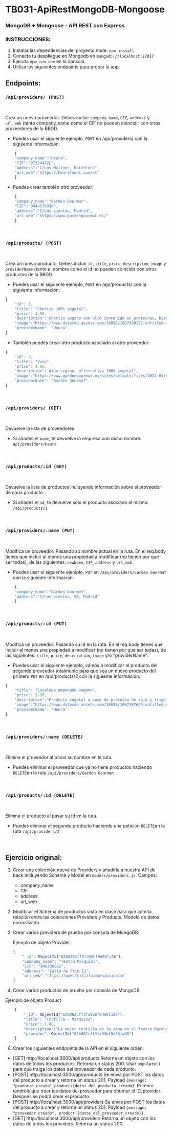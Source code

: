 # TB031-ApiRestMongoDB-Mongoose

### MongoDB + Mongoose - API REST con Express

### INSTRUCCIONES: 

1. Instalar las dependencias del proyecto node: `npm install`
2. Conecta tu despliegue en Mongodb en `mongodb://localhost:27017`
3. Ejecuta `npm run dev` en la consola.
3. Utiliza los siguientes endpoints para probar la app.

## Endpoints:


### `/api/providers/ (POST)`

<br>

Crea un nuevo proveedor. Debes incluir `company_name`, `CIF`, `address` y `url_web` (tanto company_name como el CIF no pueden coincidir con otros proveedores de la BBDD.

- Puedes usar el siguiente ejemplo, `POST` en /api/providers/ con la siguiente información:

```javascript
	{
	"company_name":"Heura",
	"CIF":"07354472L",
	"address":"C/Los Molinos, Barcelona",
	"url_web":"https://heurafoods.com/es"
	}	
```

- Puedes crear también otro proveedor:

```javascript
	{
	"company_name":"Garden Gourmat",
	"CIF":"094857693K",
	"address":"C/Los vientos, Madrid",
	"url_web":"https://www.gardengourmat.es/"
	}	
```
<br>

### `/api/products/ (POST)`

<br>

Crea un nuevo producto. Debes incluir `id`, `title`, `price`, `description`, `image` y `providerName` (tanto el nombre como el id no pueden coincidir con otros productos de la BBDD. 

- Puedes usar el siguiente ejemplo, `POST` en /api/products/ con la siguiente información:

```javascript
{ 
	"id": 1,
	"title": "Chorizo 100% vegetal",
	"price": 4.50,
	"description":"Chorizo vegano con alto contenido en proteinas, hierro y vitamina B12, sin gluten",
	"image":"https://www.datocms-assets.com/38036/1667399132-untitled-design-39.png?fit=crop&fm=webp&w=1045.png",
	"providerName": "Heura"
}
```
- También puedes crear otro producto asociado al otro proveedor:

```javascript
{ 
	"id": 2,
	"title": "Vuna",
	"price": 4.50,
	"description":"Atún vegano, alternativa 100% vegetal",
	"image":"https://www.gardengourmat.es/sites/default/files/2022-01/Vuna.png",
	"providerName": "Garden Gourmat"
}
```

<br>

### `/api/providers/ (GET)`

<br>

Devuelve la lista de proveedores.

- Si añades el `name`, te devuelve la empresa con dicho nombre: `api/providers/Heura`

<br>

### `/api/products/:id (GET)`

<br>

Devuelve la lista de productos incluyendo información sobre el proveedor de cada producto.

- Si añades el `id`, te devuelve sólo el producto asociado al mismo: `/api/products/1`

<br>


### `/api/providers/:name (PUT)`

<br>

Modifica un proveedor. Pasando su nombre actual en la ruta. En el req.body tienes que incluir al menos una propiedad a modificar (no tienen por que ser todas), de las siguientes: `newName`, `CIF`, `address` y `url_web`.

- Puedes usar el siguiente ejemplo, `PUT` en `/api/providers/Garden Gourmat` con la siguiente información:

```javascript
	{
	"company_name":"Garden Gourmet",
	"address":"C/Los vientos, 58, Madrid"
	}	
```

<br>


### `/api/products/:id (PUT)`

<br>

Modifica un  proveedor. Pasando su id en la ruta. En el req.body tienes que incluir al menos una propiedad a modificar (no tienen por que ser todas), de las siguientes: `title`, `price`, `description`, `image` y/o "providerName".

- Puedes usar el siguiente ejemplo, vamos a modificar el producto del segundo proveedor totalmente para que sea un nuevo producto del primero `PUT` en /api/products/2 con la siguiente información:

```javascript
{ 
	"title": "Escalope empanado vegano",
	"price": 3.50,
	"description":"Producto vegetal a base de proteína de soja y trigo con aceite de oliva virgen extra 1,9%.",
	"image":"https://www.datocms-assets.com/38036/1667387623-untitled-design-16.png?fit=crop&fm=webp&w=1045",
	"providerName": "Heura"
}
```

<br>

### `/api/providers/:name (DELETE)`

<br>

Elimina el proveedor al pasar su nombre en la ruta.

- Puedes eliminar el proveedor que ya no tiene productos haciendo `DELETE`en la ruta `/api/providers/Garden Gourmet`

<br>

### `/api/products/:id (DELETE)`

<br>

Elimina el producto al pasar su id en la ruta.

- Puedes eliminar el segundo producto haciendo una petición `DELETE`en la ruta `/api/providers/2`

<br>

## Ejercicio original:

1. Crear una colección nueva de Providers y añadirla a nuestra API de back incluyendo Schema y Model en `models/providers.js`. Campos:
	- company_name
	- CIF
	- address
	- url_web
	
2. Modificar el Schema de productos visto en clase para que admita relación entre las colecciones Providers y Products. Modelo de datos normalizado. 

3. Crear varios providers de prueba por consola de MongoDB.

	Ejemplo de objeto Provider:

	```javascript
	{
	    "_id": ObjectId("62b062cff3fa93bf9d66fa06"),
	    "company_name": "Teatro Marquina",
	    "CIF": "B40236882",
	    "address": "Calle de Prim 11",
	    "url_web":"https://www.tortillasmarquina.com"
	}
    ```
4. Crear varios productos de prueba por consola de MongoDB.


Ejemplo de objeto Product
```javascript
	{
	    "_id": ObjectId("62b062cff3fa93bf9d66fa28"),
	    "title": "Tortilla - Marquina",
	    "price": 1.80,
        "description":"La mejor tortilla de la zona en el Teatro Marquina",
	    "provider": ObjectId("62b062cff3fa93bf9d66fa06")
	}
```

6. Crear los siguientes endpoints de la API en el siguiente orden:
	
- [GET] http://localhost:3000/api/products Retorna un objeto con los datos de todos los productos. Retorna un status 200. Usar `populate()` para que traiga los datos del proveedor de cada producto.
- [POST] http://localhost:3000/api/products Se envía por POST los datos del producto a crear y retorna un status 201. Payload `{message: "producto creado",product:{datos_del_producto_creado}`. Primero tendréis que traer los datos del proveedor para obtener el ID_provider. Después se podrá crear el producto.
- [POST] http://localhost:3000/api/providers Se envía por POST los datos del producto a crear y retorna un status 201. Payload `{message: "proveedor creado", product:{datos_del_proveedor_creado}}`.
- [GET] http://localhost:3000/api/providers Retorna un objeto con los datos de todos los providers. Retorna un status 200.
